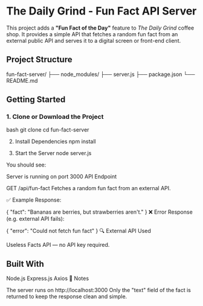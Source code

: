 # The Daily Grind - Fun Fact API Server

This project adds a **"Fun Fact of the Day"** feature to *The Daily Grind* coffee shop. It provides a simple API that fetches a random fun fact from an external public API and serves it to a digital screen or front-end client.

##  Project Structure
fun-fact-server/
├── node_modules/
├── server.js
├── package.json
└── README.md

## Getting Started

### 1. Clone or Download the Project

bash
git clone <repository-url>
cd fun-fact-server

2. Install Dependencies
npm install

4. Start the Server
node server.js

You should see:

Server is running on port 3000
API Endpoint

GET /api/fun-fact
Fetches a random fun fact from an external API.

✅ Example Response:

{
  "fact": "Bananas are berries, but strawberries aren't."
}
❌ Error Response (e.g. external API fails):

{
  "error": "Could not fetch fun fact"
}
🔍 External API Used

Useless Facts API — no API key required.

## Built With

Node.js
Express.js
Axios
📌 Notes

The server runs on http://localhost:3000
Only the "text" field of the fact is returned to keep the response clean and simple.
